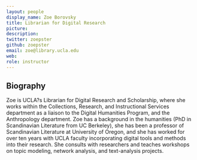 ```yaml
---
layout: people
display_name: Zoe Borovsky
title: Librarian for Digital Research
picture:
description:
twitter: zoepster
github: zoepster
email: zoe@library.ucla.edu
web:
role: instructor
---
```

## Biography
Zoe is UCLA?s Librarian for Digital Research and Scholarship, where she works within the Collections, Research, and Instructional Services department as a liaison to the Digital Humanities Program, and the Anthropology department. Zoe has a background in the humanities (PhD in Scandinavian Literature from UC Berkeley), she has been a professor of Scandinavian Literature at University of Oregon, and she has worked for over ten years with UCLA faculty incorporating digital tools and methods into their research. She consults with researchers and teaches workshops on topic modeling, network analysis, and text-analysis projects.